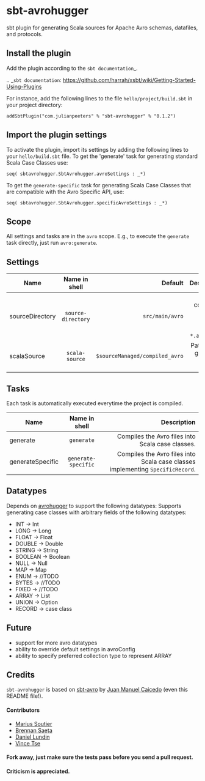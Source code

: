 # sbt-avrohugger
sbt plugin for generating Scala sources for Apache Avro schemas, datafiles, and protocols.


Install the plugin
------------------

Add the plugin according to the `sbt documentation`_.

.. _`sbt documentation`: https://github.com/harrah/xsbt/wiki/Getting-Started-Using-Plugins

For instance, add the following lines to the file ``hello/project/build.sbt`` in your
project directory:

    addSbtPlugin("com.julianpeeters" % "sbt-avrohugger" % "0.1.2")


Import the plugin settings
--------------------------

To activate the plugin, import its settings by adding the following lines to 
your ``hello/build.sbt`` file. To get the 'generate' task for generating standard Scala Case Classes use:

    seq( sbtavrohugger.SbtAvrohugger.avroSettings : _*)


To get the `generate-specific` task for generating Scala Case Classes that are compatible with the Avro Specific API, use:

    seq( sbtavrohugger.SbtAvrohugger.specificAvroSettings : _*)



Scope
-----
All settings and tasks are in the ``avro`` scope. E.g., to execute the
``generate`` task directly, just run ``avro:generate``.


Settings
--------

| Name          | Name in shell | Default  | Description  |
| ------------- |:-------------:| -----:| -----:|
| sourceDirectory     | ``source-directory`` | ``src/main/avro`` | Path containing ``*.avsc``, ``*.avdl``, and/or ``*.avro`` files. |
| scalaSource      | ``scala-source``      |   ``$sourceManaged/compiled_avro`` |   Path for the generated ``*.scala`` files. |



Tasks
-----
Each task is automatically executed everytime the project is compiled.


| Name          | Name in shell | Description  |
| ------------- |:-------------:| -----:|
| generate      | ``generate`` | Compiles the Avro files into Scala case classes. | 
| generateSpecific      | ``generate-specific``      |   Compiles the Avro files into Scala case classes implementing `SpecificRecord`. |





Datatypes
---------
Depends on [avrohugger](https://github.com/julianpeeters/avrohugger) to support the following datatypes:
Supports generating case classes with arbitrary fields of the following datatypes: 


* INT -> Int
* LONG -> Long
* FLOAT -> Float
* DOUBLE -> Double
* STRING -> String
* BOOLEAN -> Boolean
* NULL  -> Null
* MAP -> Map
* ENUM -> //TODO
* BYTES -> //TODO
* FIXED -> //TODO
* ARRAY -> List
* UNION -> Option
* RECORD -> case class



Future
------
* support for more avro datatypes
* ability to override default settings in avroConfig
* ability to specify preferred collection type to represent ARRAY


Credits
-------

`sbt-avrohugger` is based on [sbt-avro](https://github.com/cavorite/sbt-avro) by [Juan Manuel Caicedo](http://cavorite.com/) (even this README file!).

#### Contributors

- [Marius Soutier](https://github.com/mariussoutier)
- [Brennan Saeta](https://github.com/saeta)
- [Daniel Lundin](https://github.com/dln)
- [Vince Tse](https://github.com/vtonehundred)


#### Fork away, just make sure the tests pass before you send a pull request.


#### Criticism is appreciated.
